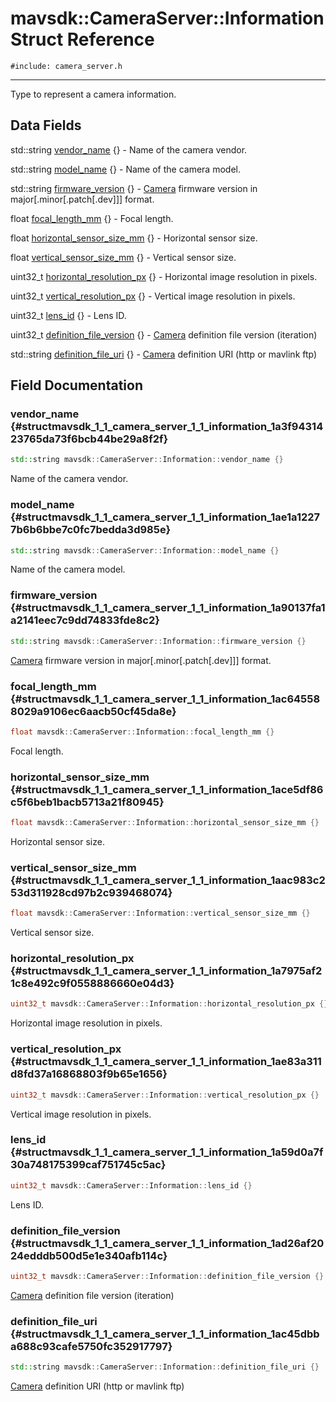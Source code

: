# mavsdk::CameraServer::Information Struct Reference
`#include: camera_server.h`

----


Type to represent a camera information. 


## Data Fields


std::string [vendor_name](#structmavsdk_1_1_camera_server_1_1_information_1a3f9431423765da73f6bcb44be29a8f2f) {} - Name of the camera vendor.

std::string [model_name](#structmavsdk_1_1_camera_server_1_1_information_1ae1a12277b6b6bbe7c0fc7bedda3d985e) {} - Name of the camera model.

std::string [firmware_version](#structmavsdk_1_1_camera_server_1_1_information_1a90137fa1a2141eec7c9dd74833fde8c2) {} - [Camera](classmavsdk_1_1_camera.md) firmware version in major[.minor[.patch[.dev]]] format.

float [focal_length_mm](#structmavsdk_1_1_camera_server_1_1_information_1ac645588029a9106ec6aacb50cf45da8e) {} - Focal length.

float [horizontal_sensor_size_mm](#structmavsdk_1_1_camera_server_1_1_information_1ace5df86c5f6beb1bacb5713a21f80945) {} - Horizontal sensor size.

float [vertical_sensor_size_mm](#structmavsdk_1_1_camera_server_1_1_information_1aac983c253d311928cd97b2c939468074) {} - Vertical sensor size.

uint32_t [horizontal_resolution_px](#structmavsdk_1_1_camera_server_1_1_information_1a7975af21c8e492c9f0558886660e04d3) {} - Horizontal image resolution in pixels.

uint32_t [vertical_resolution_px](#structmavsdk_1_1_camera_server_1_1_information_1ae83a311d8fd37a16868803f9b65e1656) {} - Vertical image resolution in pixels.

uint32_t [lens_id](#structmavsdk_1_1_camera_server_1_1_information_1a59d0a7f30a748175399caf751745c5ac) {} - Lens ID.

uint32_t [definition_file_version](#structmavsdk_1_1_camera_server_1_1_information_1ad26af2024edddb500d5e1e340afb114c) {} - [Camera](classmavsdk_1_1_camera.md) definition file version (iteration)

std::string [definition_file_uri](#structmavsdk_1_1_camera_server_1_1_information_1ac45dbba688c93cafe5750fc352917797) {} - [Camera](classmavsdk_1_1_camera.md) definition URI (http or mavlink ftp)


## Field Documentation


### vendor_name {#structmavsdk_1_1_camera_server_1_1_information_1a3f9431423765da73f6bcb44be29a8f2f}

```cpp
std::string mavsdk::CameraServer::Information::vendor_name {}
```


Name of the camera vendor.


### model_name {#structmavsdk_1_1_camera_server_1_1_information_1ae1a12277b6b6bbe7c0fc7bedda3d985e}

```cpp
std::string mavsdk::CameraServer::Information::model_name {}
```


Name of the camera model.


### firmware_version {#structmavsdk_1_1_camera_server_1_1_information_1a90137fa1a2141eec7c9dd74833fde8c2}

```cpp
std::string mavsdk::CameraServer::Information::firmware_version {}
```


[Camera](classmavsdk_1_1_camera.md) firmware version in major[.minor[.patch[.dev]]] format.


### focal_length_mm {#structmavsdk_1_1_camera_server_1_1_information_1ac645588029a9106ec6aacb50cf45da8e}

```cpp
float mavsdk::CameraServer::Information::focal_length_mm {}
```


Focal length.


### horizontal_sensor_size_mm {#structmavsdk_1_1_camera_server_1_1_information_1ace5df86c5f6beb1bacb5713a21f80945}

```cpp
float mavsdk::CameraServer::Information::horizontal_sensor_size_mm {}
```


Horizontal sensor size.


### vertical_sensor_size_mm {#structmavsdk_1_1_camera_server_1_1_information_1aac983c253d311928cd97b2c939468074}

```cpp
float mavsdk::CameraServer::Information::vertical_sensor_size_mm {}
```


Vertical sensor size.


### horizontal_resolution_px {#structmavsdk_1_1_camera_server_1_1_information_1a7975af21c8e492c9f0558886660e04d3}

```cpp
uint32_t mavsdk::CameraServer::Information::horizontal_resolution_px {}
```


Horizontal image resolution in pixels.


### vertical_resolution_px {#structmavsdk_1_1_camera_server_1_1_information_1ae83a311d8fd37a16868803f9b65e1656}

```cpp
uint32_t mavsdk::CameraServer::Information::vertical_resolution_px {}
```


Vertical image resolution in pixels.


### lens_id {#structmavsdk_1_1_camera_server_1_1_information_1a59d0a7f30a748175399caf751745c5ac}

```cpp
uint32_t mavsdk::CameraServer::Information::lens_id {}
```


Lens ID.


### definition_file_version {#structmavsdk_1_1_camera_server_1_1_information_1ad26af2024edddb500d5e1e340afb114c}

```cpp
uint32_t mavsdk::CameraServer::Information::definition_file_version {}
```


[Camera](classmavsdk_1_1_camera.md) definition file version (iteration)


### definition_file_uri {#structmavsdk_1_1_camera_server_1_1_information_1ac45dbba688c93cafe5750fc352917797}

```cpp
std::string mavsdk::CameraServer::Information::definition_file_uri {}
```


[Camera](classmavsdk_1_1_camera.md) definition URI (http or mavlink ftp)

